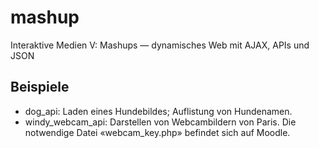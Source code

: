# mashup
Interaktive Medien V: Mashups — dynamisches Web mit AJAX, APIs und JSON
## Beispiele
- dog_api: Laden eines Hundebildes; Auflistung von Hundenamen.
- windy_webcam_api: Darstellen von Webcambildern von Paris. Die notwendige Datei «webcam_key.php» befindet sich auf Moodle.